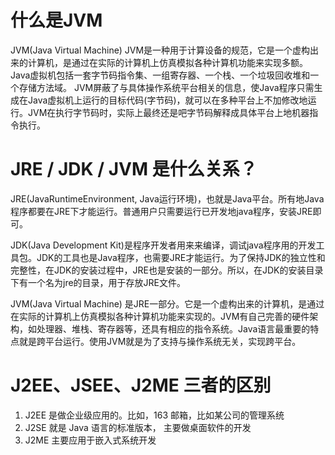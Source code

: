 # 什么是JVM
JVM(Java Virtual Machine) JVM是一种用于计算设备的规范，它是一个虚构出来的计算机，是通过在实际的计算机上仿真模拟各种计算机功能来实现多额。Java虚拟机包括一套字节码指令集、一组寄存器、一个栈、一个垃圾回收堆和一个存储方法域。 JVM屏蔽了与具体操作系统平台相关的信息，使Java程序只需生成在Java虚拟机上运行的目标代码(字节码)，就可以在多种平台上不加修改地运行。JVM在执行字节码时，实际上最终还是吧字节码解释成具体平台上地机器指令执行。

# JRE / JDK / JVM 是什么关系？
JRE(JavaRuntimeEnvironment, Java运行环境)，也就是Java平台。所有地Java程序都要在JRE下才能运行。普通用户只需要运行已开发地java程序，安装JRE即可。

JDK(Java Development Kit)是程序开发者用来来编译，调试java程序用的开发工具包。JDK的工具也是Java程序，也需要JRE才能运行。为了保持JDK的独立性和完整性，在JDK的安装过程中，JRE也是安装的一部分。所以，在JDK的安装目录下有一个名为jre的目录，用于存放JRE文件。

JVM(Java Virtual Machine) 是JRE一部分。它是一个虚构出来的计算机，是通过在实际的计算机上仿真模拟各种计算机功能来实现的。JVM有自己完善的硬件架构，如处理器、堆栈、寄存器等，还具有相应的指令系统。Java语言最重要的特点就是跨平台运行。使用JVM就是为了支持与操作系统无关，实现跨平台。


# J2EE、JSEE、J2ME 三者的区别
1. J2EE 是做企业级应用的。比如，163 邮箱，比如某公司的管理系统
2. J2SE 就是 Java 语言的标准版本， 主要做桌面软件的开发
3. J2ME 主要应用于嵌入式系统开发

